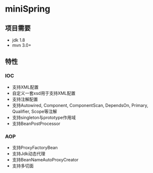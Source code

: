 # miniSpring

## 项目需要

* jdk 1.8
* mvn 3.0+

## 特性

### IOC
* 支持XML配置
* 自定义一套xsd用于支持XML配置
* 支持注解配置
* 支持Autowired, Component, ComponentScan, DependsOn, Primary, Qualifier, Scope等注解
* 支持singleton与prototype作用域
* 支持BeanPostProcessor

### AOP
* 支持ProxyFactoryBean
* 支持Jdk动态代理
* 支持BeanNameAutoProxyCreator
* 支持多切面